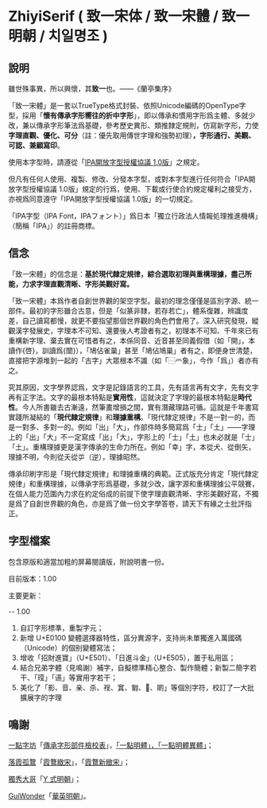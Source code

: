 # ZhiyiSerif ( 致一宋体 / 致一宋體 / 致一明朝 / 치일명조 ) 

## 說明

雖世殊事異，所以興懷，其**致一**也。——《蘭亭集序》

「致一宋體」是一套以TrueType格式封裝、依照Unicode編碼的OpenType字型，採用「**懷有傳承字形嚮往的折中字形**」，即以傳承和慣用字形爲主體、多就少改，兼以傳承字形筆法爲基礎，參考歷史異形、類推隸定規則，仿寫新字形，力使**字理直觀、優化、可分**（註：優先取用傳世字理和強勢初理）**，字形通行、美觀、可認、兼顧寫印**。

使用本字型時，請遵從「[IPA開放字型授權協議 1.0版](LICENSE.md)」之規定。

但凡有任何人使用、複製、修改、分發本字型，或對本字型進行任何符合「IPA開放字型授權協議 1.0版」規定的行爲，使用、下載或行使合約規定權利之接受方，亦視爲同意遵守「IPA開放字型授權協議 1.0版」的一切規定。

「IPA字型（IPA Font，IPAフォント）」爲日本「獨立行政法人情報処理推進機構」（簡稱「IPA」）的註冊商標。

## 信念

「致一宋體」的信念是：**基於現代隸定規律，綜合選取初理與重構理據，盡己所能，力求字理直觀清晰、字形美觀好寫。**

「致一宋體」本爲作者自創世界觀的架空字型。最初的理念僅僅是區別字源、統一部件。最初的字形雖合古意，但是「似篆非隸，若存若亡」，體系復雜，辨識度差，自己讀寫都慢，就更不要指望那個世界觀的角色們會用了。深入研究發現，縱觀漢字發展史，字理本不可知、還要後人考證者有之，初理本不可知、千年來已有重構新字理、棄去實在可惜者有之，本係同音、近音甚至同義假借（如「開」，本讀作{啓}，訓讀爲{闓}），「鳩佔雀巢」甚至「鳩佔鳩巢」者有之，即便身世清楚，直接把字源堆到一起的「古字」大眾根本不識（如「⿱爫象」，今作「爲」）者亦有之。

究其原因，文字學界認爲，文字是記錄語言的工具，先有語言再有文字，先有文字再有正字法。文字的最根本特點是**實用性**，這就決定了字理的最根本特點是**時代性**。今人所書雖去古漸遠，然筆畫增損之間，實有潛藏理路可循。這就是千年書寫實踐所凝結的「**現代隸定規律**」和**理據重構**。「現代隸定規律」不是一對一的，而是一對多、多對一的。例如「出」「大」，作部件時多簡寫爲「士」「土」——字理上的「出」「大」不一定寫成「出」「大」，字形上的「士」「土」也未必就是「士」「土」。重構理據更是漢字傳承的生命力所在。例如「幸」字，本從犬、從倒矢，理據不明，今則從夭從屰（逆），理據昭然。

傳承印刷字形是「現代隸定規律」和理據重構的典範。正式版充分肯定「現代隸定規律」和重構理據，以傳承字形爲基礎，多就少改，讓字源和重構理據公平競賽，在個人能力范圍內力求在約定俗成的前提下使字理直觀清晰、字形美觀好寫，不獨是爲了自創世界觀的角色，亦是爲了做一份文字學答卷，請天下有緣之士批評指正。

## 字型檔案

包含原版和適當加粗的屏幕閱讀版，附說明書一份。

目前版本：1.00

主要更新：

-- 1.00

1. 自訂字形標準，重製字元；
2. 新增 U+E0100 變體選擇器特性，區分異源字，支持尚未單獨進入萬國碼（Unicode）的個别變體寫法；
3. 增收「招財進寶」（U+E501）、「日進斗金」（U+E505），置于私用區；
4. 結合兄弟字體（見鳴謝）補字，自擬標準精心整合、製作簡體；新製二簡字若干、「𬎆」「䜩」等實用字若干；
5. 美化了「影、音、亲、杀、䄇、窴、匔、𦮙、啲」等個別字符，校訂了一大批擴展字的字理

## 鳴謝

[一點字坊](https://github.com/ichitenfont)「[傳承字形部件檢校表](https://github.com/ichitenfont/inheritedglyphs)」，[「一點明體」，「一點明體異體」](https://github.com/ichitenfont/I.Ming)；

[落霞孤䳱](https://github.com/lxgw)「[霞鶩緻宋](https://github.com/lxgw/LxgwZhiSong)」，「[霞鶩新緻宋](https://github.com/lxgw/LxgwNeoZhiSong)」；

[獨秀大哥](https://github.com/Steve-Yuu)「[Y 式明朝](https://github.com/Steve-Yuu/YShiMincho)」；

[GuiWonder](https://github.com/GuiWonder)「[華英明朝](https://github.com/GuiWonder/HuayingMincho)」。
